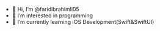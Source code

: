 - 👋 Hi, I’m @faridibrahimli05
- 👀 I’m interested in programming
- 🌱 I’m currently learning iOS Development(Swift&SwiftUI)

<!---
faridibrahimli05/faridibrahimli05 is a ✨ special ✨ repository because its `README.md` (this file) appears on your GitHub profile.
You can click the Preview link to take a look at your changes.
--->
